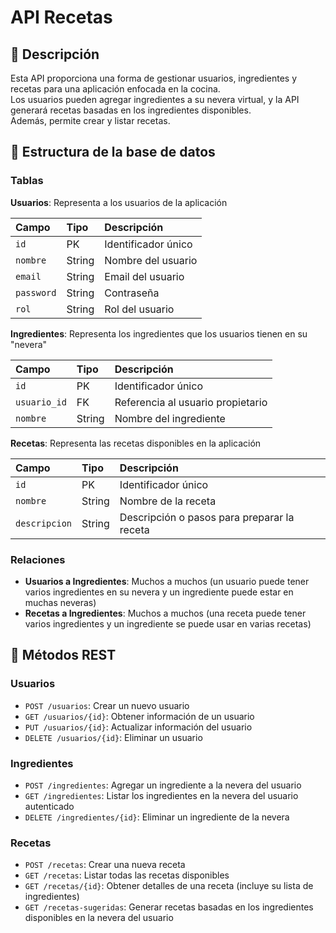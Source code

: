 # API Recetas

## 🌮 Descripción
Esta API proporciona una forma de gestionar usuarios, ingredientes y recetas para una aplicación enfocada en la cocina.  
Los usuarios pueden agregar ingredientes a su nevera virtual, y la API generará recetas basadas en los ingredientes disponibles.  
Además, permite crear y listar recetas.

## 🍝 Estructura de la base de datos
### Tablas
**Usuarios**: Representa a los usuarios de la aplicación

| Campo      | Tipo   | Descripción                        |  
|:-----------|:-------|:-----------------------------------|  
| `id`       | PK     | Identificador único                |  
| `nombre`   | String | Nombre del usuario                 |  
| `email`    | String | Email del usuario                  |  
| `password` | String | Contraseña                         |  
| `rol`      | String | Rol del usuario                    |
  

**Ingredientes**: Representa los ingredientes que los usuarios tienen en su "nevera"

| Campo         | Tipo   | Descripción                             |  
|:--------------|:-------|:----------------------------------------|  
| `id`          | PK     | Identificador único                     |  
| `usuario_id`  | FK     | Referencia al usuario propietario       |  
| `nombre`      | String | Nombre del ingrediente                  |
  

**Recetas**: Representa las recetas disponibles en la aplicación

| Campo          | Tipo   | Descripción                                 |  
|:---------------|:-------|:--------------------------------------------|  
| `id`           | PK     | Identificador único                         |  
| `nombre`       | String | Nombre de la receta                         |  
| `descripcion`  | String | Descripción o pasos para preparar la receta |
  
### Relaciones
- **Usuarios a Ingredientes**: Muchos a muchos (un usuario puede tener varios ingredientes en su nevera y un ingrediente puede estar en muchas neveras)
- **Recetas a Ingredientes**: Muchos a muchos (una receta puede tener varios ingredientes y un ingrediente se puede usar en varias recetas)

## 🍔 Métodos REST
### Usuarios
- `POST /usuarios`: Crear un nuevo usuario 
- `GET /usuarios/{id}`: Obtener información de un usuario 
- `PUT /usuarios/{id}`: Actualizar información del usuario 
- `DELETE /usuarios/{id}`: Eliminar un usuario 

### Ingredientes
- `POST /ingredientes`: Agregar un ingrediente a la nevera del usuario 
- `GET /ingredientes`: Listar los ingredientes en la nevera del usuario autenticado
- `DELETE /ingredientes/{id}`: Eliminar un ingrediente de la nevera

### Recetas
- `POST /recetas`: Crear una nueva receta
- `GET /recetas`: Listar todas las recetas disponibles
- `GET /recetas/{id}`: Obtener detalles de una receta (incluye su lista de ingredientes)
- `GET /recetas-sugeridas`: Generar recetas basadas en los ingredientes disponibles en la nevera del usuario
